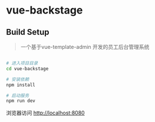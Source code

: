 # vue-backstage

## Build Setup
> 一个基于vue-template-admin 开发的员工后台管理系统
```bash

# 进入项目目录
cd vue-backstage

# 安装依赖
npm install

# 启动服务
npm run dev
```

浏览器访问 [http://localhost:8080](http://localhost:8080)



